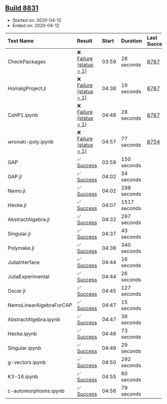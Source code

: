## [Build 8831](https://oscarci.mathematik.uni-kl.de/job/oscar/8831/)

* Started on: 2020-04-12
* Ended on: 2020-04-12

| Test Name    | Result | Start | Duration | Last Success | First Failure |
|:-------------|:-------|:------|:---------|:-------------|:--------------|
| CheckPackages | ❌ [Failure (status = 1)](https://oscarci.mathematik.uni-kl.de/job/oscar/8831/artifact/logs/build-8831/CheckPackages.log) | 03:59 | 28 seconds | [8767](https://oscarci.mathematik.uni-kl.de/job/oscar/8767/) | [8768](https://oscarci.mathematik.uni-kl.de/job/oscar/8768/) |
| HomalgProject.jl | ❌ [Failure (status = 1)](https://oscarci.mathematik.uni-kl.de/job/oscar/8831/artifact/logs/build-8831/HomalgProject.jl.log) | 04:38 | 19 seconds | [8767](https://oscarci.mathematik.uni-kl.de/job/oscar/8767/) | [8768](https://oscarci.mathematik.uni-kl.de/job/oscar/8768/) |
| CohP1.ipynb | ❌ [Failure (status = 1)](https://oscarci.mathematik.uni-kl.de/job/oscar/8831/artifact/logs/build-8831/CohP1.ipynb.log) | 04:48 | 28 seconds | [8767](https://oscarci.mathematik.uni-kl.de/job/oscar/8767/) | [8768](https://oscarci.mathematik.uni-kl.de/job/oscar/8768/) |
| wronski-poly.ipynb | ❌ [Failure (status = 1)](https://oscarci.mathematik.uni-kl.de/job/oscar/8831/artifact/logs/build-8831/wronski-poly.ipynb.log) | 04:57 | 77 seconds | [8754](https://oscarci.mathematik.uni-kl.de/job/oscar/8754/) | [8755](https://oscarci.mathematik.uni-kl.de/job/oscar/8755/) |
| GAP | ✅ [Success](https://oscarci.mathematik.uni-kl.de/job/oscar/8831/artifact/logs/build-8831/GAP.log) | 03:59 | 150 seconds |  |  |
| GAP.jl | ✅ [Success](https://oscarci.mathematik.uni-kl.de/job/oscar/8831/artifact/logs/build-8831/GAP.jl.log) | 04:02 | 34 seconds |  |  |
| Nemo.jl | ✅ [Success](https://oscarci.mathematik.uni-kl.de/job/oscar/8831/artifact/logs/build-8831/Nemo.jl.log) | 04:02 | 298 seconds |  |  |
| Hecke.jl | ✅ [Success](https://oscarci.mathematik.uni-kl.de/job/oscar/8831/artifact/logs/build-8831/Hecke.jl.log) | 04:07 | 1517 seconds |  |  |
| AbstractAlgebra.jl | ✅ [Success](https://oscarci.mathematik.uni-kl.de/job/oscar/8831/artifact/logs/build-8831/AbstractAlgebra.jl.log) | 04:32 | 297 seconds |  |  |
| Singular.jl | ✅ [Success](https://oscarci.mathematik.uni-kl.de/job/oscar/8831/artifact/logs/build-8831/Singular.jl.log) | 04:37 | 43 seconds |  |  |
| Polymake.jl | ✅ [Success](https://oscarci.mathematik.uni-kl.de/job/oscar/8831/artifact/logs/build-8831/Polymake.jl.log) | 04:38 | 340 seconds |  |  |
| JuliaInterface | ✅ [Success](https://oscarci.mathematik.uni-kl.de/job/oscar/8831/artifact/logs/build-8831/JuliaInterface.log) | 04:44 | 16 seconds |  |  |
| JuliaExperimental | ✅ [Success](https://oscarci.mathematik.uni-kl.de/job/oscar/8831/artifact/logs/build-8831/JuliaExperimental.log) | 04:44 | 26 seconds |  |  |
| Oscar.jl | ✅ [Success](https://oscarci.mathematik.uni-kl.de/job/oscar/8831/artifact/logs/build-8831/Oscar.jl.log) | 04:45 | 127 seconds |  |  |
| NemoLinearAlgebraForCAP | ✅ [Success](https://oscarci.mathematik.uni-kl.de/job/oscar/8831/artifact/logs/build-8831/NemoLinearAlgebraForCAP.log) | 04:47 | 15 seconds |  |  |
| AbstractAlgebra.ipynb | ✅ [Success](https://oscarci.mathematik.uni-kl.de/job/oscar/8831/artifact/logs/build-8831/AbstractAlgebra.ipynb.log) | 04:47 | 36 seconds |  |  |
| Hecke.ipynb | ✅ [Success](https://oscarci.mathematik.uni-kl.de/job/oscar/8831/artifact/logs/build-8831/Hecke.ipynb.log) | 04:48 | 73 seconds |  |  |
| Singular.ipynb | ✅ [Success](https://oscarci.mathematik.uni-kl.de/job/oscar/8831/artifact/logs/build-8831/Singular.ipynb.log) | 04:49 | 29 seconds |  |  |
| g-vectors.ipynb | ✅ [Success](https://oscarci.mathematik.uni-kl.de/job/oscar/8831/artifact/logs/build-8831/g-vectors.ipynb.log) | 04:50 | 292 seconds |  |  |
| K3-16.ipynb | ✅ [Success](https://oscarci.mathematik.uni-kl.de/job/oscar/8831/artifact/logs/build-8831/K3-16.ipynb.log) | 04:55 | 60 seconds |  |  |
| c-automorphisms.ipynb | ✅ [Success](https://oscarci.mathematik.uni-kl.de/job/oscar/8831/artifact/logs/build-8831/c-automorphisms.ipynb.log) | 04:56 | 79 seconds |  |  |
